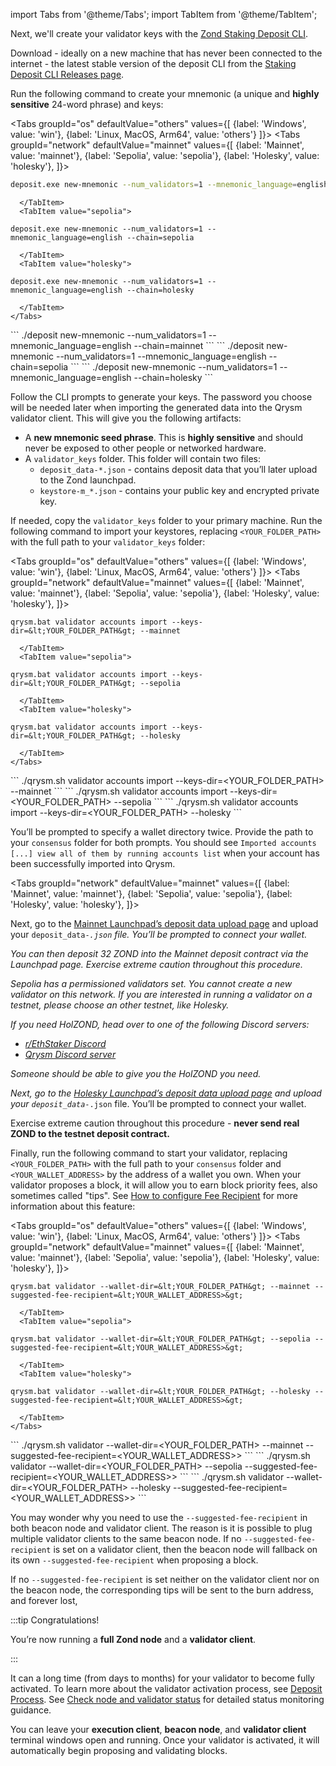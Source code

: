import Tabs from '@theme/Tabs';
import TabItem from '@theme/TabItem';

Next, we'll create your validator keys with the [Zond Staking Deposit CLI](https://github.com/ethereum/staking-deposit-cli).

Download - ideally on a new machine that has never been connected to the internet - the latest stable version of the deposit CLI from the [Staking Deposit CLI Releases page](https://github.com/ethereum/staking-deposit-cli/releases).

Run the following command to create your mnemonic (a unique and <strong>highly sensitive</strong> 24-word phrase) and keys:

<Tabs groupId="os" defaultValue="others" values={[
    {label: 'Windows', value: 'win'},
    {label: 'Linux, MacOS, Arm64', value: 'others'}
]}>
  <TabItem value="win">
    <Tabs groupId="network" defaultValue="mainnet" values={[
      {label: 'Mainnet', value: 'mainnet'},
      {label: 'Sepolia', value: 'sepolia'},
      {label: 'Holesky', value: 'holesky'},
    ]}>
      <TabItem value="mainnet">
```bash
deposit.exe new-mnemonic --num_validators=1 --mnemonic_language=english --chain=mainnet
```
      </TabItem>
      <TabItem value="sepolia">
```
deposit.exe new-mnemonic --num_validators=1 --mnemonic_language=english --chain=sepolia
```
      </TabItem>
      <TabItem value="holesky">
```
deposit.exe new-mnemonic --num_validators=1 --mnemonic_language=english --chain=holesky
```
      </TabItem>
    </Tabs>
  </TabItem>
  <TabItem value="others">
    <Tabs groupId="network" defaultValue="mainnet" values={[
        {label: 'Mainnet', value: 'mainnet'},
        {label: 'Sepolia', value: 'sepolia'},
        {label: 'Holesky', value: 'holesky'},
    ]}>
      <TabItem value="mainnet">
```
./deposit new-mnemonic --num_validators=1 --mnemonic_language=english --chain=mainnet
```
      </TabItem>
      <TabItem value="sepolia">
```
./deposit new-mnemonic --num_validators=1 --mnemonic_language=english --chain=sepolia
```
      </TabItem>
      <TabItem value="holesky">
```
./deposit new-mnemonic --num_validators=1 --mnemonic_language=english --chain=holesky
```
      </TabItem>
    </Tabs>
  </TabItem>
</Tabs>

 <p>Follow the CLI prompts to generate your keys. The password you choose will be needed later when importing the generated data into the Qrysm validator client. This will give you the following artifacts:</p>

- A <strong>new mnemonic seed phrase</strong>. This is <strong>highly sensitive</strong> and should never be exposed to other people or networked hardware.
- A <code>validator_keys</code> folder. This folder will contain two files:
  - <code>deposit_data-*.json</code> - contains deposit data that you’ll later upload to the Zond launchpad.
  - `keystore-m_*.json` - contains your public key and encrypted private key.

<p>If needed, copy the <code>validator_keys</code> folder to your primary machine. Run the following command to import your keystores, replacing <code>&lt;YOUR_FOLDER_PATH&gt;</code> with the full path to your <code>validator_keys</code> folder:</p>

<Tabs groupId="os" defaultValue="others" values={[
    {label: 'Windows', value: 'win'},
    {label: 'Linux, MacOS, Arm64', value: 'others'}
]}>
  <TabItem value="win">
    <Tabs groupId="network" defaultValue="mainnet" values={[
        {label: 'Mainnet', value: 'mainnet'},
        {label: 'Sepolia', value: 'sepolia'},
        {label: 'Holesky', value: 'holesky'},
    ]}>
      <TabItem value="mainnet">
```
qrysm.bat validator accounts import --keys-dir=&lt;YOUR_FOLDER_PATH&gt; --mainnet
```
      </TabItem>
      <TabItem value="sepolia">
```
qrysm.bat validator accounts import --keys-dir=&lt;YOUR_FOLDER_PATH&gt; --sepolia
```
      </TabItem>
      <TabItem value="holesky">
```
qrysm.bat validator accounts import --keys-dir=&lt;YOUR_FOLDER_PATH&gt; --holesky
```
      </TabItem>
    </Tabs>
  </TabItem>
  <TabItem value="others">
    <Tabs groupId="network" defaultValue="mainnet" values={[
        {label: 'Mainnet', value: 'mainnet'},
        {label: 'Sepolia', value: 'sepolia'},
        {label: 'Holesky', value: 'holesky'},
    ]}>
      <TabItem value="mainnet">
```
./qrysm.sh validator accounts import --keys-dir=&lt;YOUR_FOLDER_PATH&gt; --mainnet
```
      </TabItem>
      <TabItem value="sepolia">
```
./qrysm.sh validator accounts import --keys-dir=&lt;YOUR_FOLDER_PATH&gt; --sepolia
```
      </TabItem>
      <TabItem value="holesky">
```
./qrysm.sh validator accounts import --keys-dir=&lt;YOUR_FOLDER_PATH&gt; --holesky
```
      </TabItem>
    </Tabs>
  </TabItem>
</Tabs>

<p>You’ll be prompted to specify a wallet directory twice. Provide the path to your <code>consensus</code> folder for both prompts. You should see <code>Imported accounts [...] view all of them by running accounts list</code> when your account has been successfully imported into Qrysm.</p>

<Tabs groupId="network" defaultValue="mainnet" values={[
        {label: 'Mainnet', value: 'mainnet'},
        {label: 'Sepolia', value: 'sepolia'},
        {label: 'Holesky', value: 'holesky'},
]}>
  <TabItem value="mainnet">
    <p>Next, go to the <a href='https://launchpad.ethereum.org/en/upload-deposit-data'>Mainnet Launchpad’s deposit data upload page</a> and upload your <code>deposit_data-*.json</code> file. You’ll be prompted to connect your wallet.</p>
    <p>You can then deposit 32 ZOND into the Mainnet deposit contract via the Launchpad page. Exercise extreme caution throughout this procedure.</p>
  </TabItem>
  <TabItem value="sepolia">
    <p>Sepolia has a permissioned validators set. You cannot create a new validator on this network. If you are interested in running a validator on a testnet, please choose an other testnet, like Holesky.</p>
  </TabItem>
  <TabItem value="holesky">
    <p>If you need HolZOND, head over to one of the following Discord servers:</p>
    <ul>
      <li><a href='https://discord.gg/zondstaker'>r/EthStaker Discord</a></li>
      <li><a href='https://theqrl.org/discord'>Qrysm Discord server</a></li>
    </ul>
    <p>Someone should be able to give you the HolZOND you need.</p>
    <p>Next, go to the <a href='https://holesky.launchpad.ethereum.org/en/upload-deposit-data'>Holesky Launchpad’s deposit data upload page</a> and upload your <code>deposit_data-*.json</code> file. You’ll be prompted to connect your wallet.</p>
    <p>Exercise extreme caution throughout this procedure - <strong>never send real ZOND to the testnet deposit contract.</strong></p>
  </TabItem>
</Tabs>
<p>Finally, run the following command to start your validator, replacing <code>&lt;YOUR_FOLDER_PATH&gt;</code> with the full path to your <code>consensus</code> folder and <code>&lt;YOUR_WALLET_ADDRESS&gt;</code> by the address of a wallet you own. When your validator proposes a block, it will allow you to earn block priority fees, also sometimes called "tips". See <a href='../execution-node/fee-recipient'>How to configure Fee Recipient</a> for more information about this feature:</p>

<Tabs groupId="os" defaultValue="others" values={[
    {label: 'Windows', value: 'win'},
    {label: 'Linux, MacOS, Arm64', value: 'others'}
]}>
  <TabItem value="win">
    <Tabs groupId="network" defaultValue="mainnet" values={[
        {label: 'Mainnet', value: 'mainnet'},
        {label: 'Sepolia', value: 'sepolia'},
        {label: 'Holesky', value: 'holesky'},
    ]}>
      <TabItem value="mainnet">
```
qrysm.bat validator --wallet-dir=&lt;YOUR_FOLDER_PATH&gt; --mainnet --suggested-fee-recipient=&lt;YOUR_WALLET_ADDRESS>&gt;
```
      </TabItem>
      <TabItem value="sepolia">
```
qrysm.bat validator --wallet-dir=&lt;YOUR_FOLDER_PATH&gt; --sepolia --suggested-fee-recipient=&lt;YOUR_WALLET_ADDRESS>&gt;
```
      </TabItem>
      <TabItem value="holesky">
```
qrysm.bat validator --wallet-dir=&lt;YOUR_FOLDER_PATH&gt; --holesky --suggested-fee-recipient=&lt;YOUR_WALLET_ADDRESS>&gt;
```
      </TabItem>
    </Tabs>
  </TabItem>
  <TabItem value="others">
    <Tabs groupId="network" defaultValue="mainnet" values={[
        {label: 'Mainnet', value: 'mainnet'},
        {label: 'Sepolia', value: 'sepolia'},
        {label: 'Holesky', value: 'holesky'},
    ]}>
      <TabItem value="mainnet">
```
./qrysm.sh validator --wallet-dir=&lt;YOUR_FOLDER_PATH&gt; --mainnet --suggested-fee-recipient=&lt;YOUR_WALLET_ADDRESS>&gt;
```
      </TabItem>
      <TabItem value="sepolia">
```
./qrysm.sh validator --wallet-dir=&lt;YOUR_FOLDER_PATH&gt; --sepolia --suggested-fee-recipient=&lt;YOUR_WALLET_ADDRESS>&gt;
```
      </TabItem>
      <TabItem value="holesky">
```
./qrysm.sh validator --wallet-dir=&lt;YOUR_FOLDER_PATH&gt; --holesky --suggested-fee-recipient=&lt;YOUR_WALLET_ADDRESS>&gt;
```
      </TabItem>
    </Tabs>
  </TabItem>
</Tabs>

<p>You may wonder why you need to use the <code>--suggested-fee-recipient</code> in both beacon node and validator client. The reason is it is possible to plug multiple validator clients to the same beacon node. If no <code>--suggested-fee-recipient</code> is set on a validator client, then the beacon node will fallback on its own <code>--suggested-fee-recipient</code> when proposing a block.</p>
<p>If no <code>--suggested-fee-recipient</code> is set neither on the validator client nor on the beacon node, the corresponding tips will be sent to the burn address, and forever lost,</p>

:::tip Congratulations! 

You’re now running a <strong>full Zond node</strong> and a <strong>validator client</strong>.

:::

It can a long time (from days to months) for your validator to become fully activated. To learn more about the validator activation process, see [Deposit Process](https://kb.beaconcha.in/ethereum-2.0-depositing). See [Check node and validator status](https://docs.prylabs.network/docs/monitoring/checking-status) for detailed status monitoring guidance.

You can leave your **execution client**, **beacon node**, and **validator client** terminal windows open and running. Once your validator is activated, it will automatically begin proposing and validating blocks.
